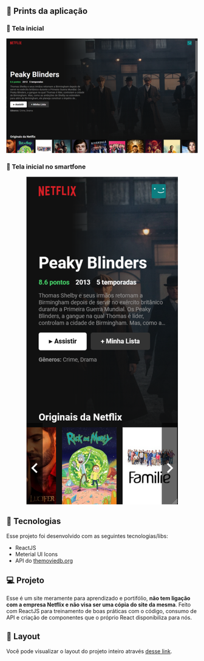 ## 🚀 Prints da aplicação

### 🔐 Tela inicial

<p align="center">
 <img src="./.github/print-01.png" alt="template"  width="600px"/>
</p>

### 📝 Tela inicial no smartfone

<p align="center">
 <img src="./.github/print-02.png" alt="template"  width="400px"/>
</p>

## 🚀 Tecnologias

Esse projeto foi desenvolvido com as seguintes tecnologias/libs:

- ReactJS
- Meterial UI Icons
- API do [themoviedb.org](https://www.themoviedb.org/documentation/api)

## 💻 Projeto

Esse é um site meramente para aprendizado e portifólio, **não tem ligação com a empresa Netflix e não visa ser uma cópia do site da mesma**. Feito com ReactJS para treinamento de boas práticas com o código, consumo de API e criação de componentes que o próprio React disponibiliza para nós.

## 🔖 Layout

Você pode visualizar o layout do projeto inteiro através [desse link](https://netflix-clone-douglas.vercel.app/).
